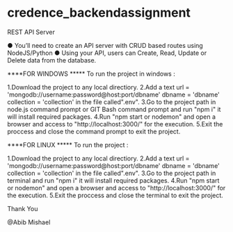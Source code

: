 # credence_backendassignment
REST API Server 

● You’ll need to create an API server with CRUD based routes using NodeJS/Python 
● Using your API, users can Create, Read, Update or Delete data from the database.

****FOR WINDOWS ***** 
To run the project in windows : 

1.Download the project to any local directiory.
2.Add a text 
    url = 'mongodb://username:password@host:port/dbname'
    dbname = 'dbname'
    collection = 'collection'
in the file called".env".
3.Go to the project path in node.js command prompt or GIT Bash command prompt and run "npm i" it will install required packages.
4.Run "npm start or nodemon" and open a browser and access to "http://localhost:3000/" for the execution.
5.Exit the proccess and close the command prompt to exit the project.

****FOR LINUX ***** 
To run the project :

1.Download the project to any local directiory.
2.Add a text 
    url = 'mongodb://username:password@host:port/dbname'
    dbname = 'dbname'
    collection = 'collection'
in the file called".env".
3.Go to the project path in terminal and run "npm i" it will install required packages.
4.Run "npm start or nodemon" and open a browser and access to "http://localhost:3000/" for the execution.
5.Exit the proccess and close the terminal to exit the project.

Thank You

@Abib Mishael